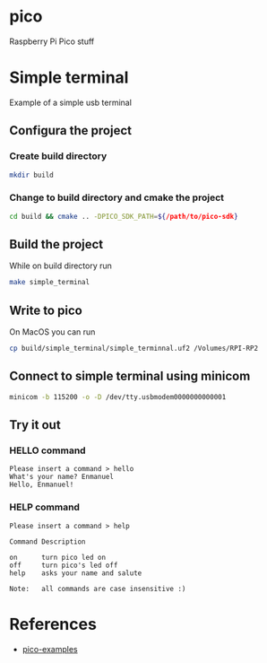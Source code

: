 # pico
Raspberry Pi Pico stuff

# Simple terminal
Example of a simple usb terminal

## Configura the project
### Create build directory
```bash
mkdir build
```
### Change to build directory and cmake the project
```bash
cd build && cmake .. -DPICO_SDK_PATH=${/path/to/pico-sdk}
```

## Build the project
While on build directory run
```bash
make simple_terminal
```

## Write to pico
On MacOS you can run
```bash
cp build/simple_terminal/simple_terminnal.uf2 /Volumes/RPI-RP2
```

## Connect to simple terminal using minicom
```bash
minicom -b 115200 -o -D /dev/tty.usbmodem0000000000001
```

## Try it out

### HELLO command
```text
Please insert a command > hello
What's your name? Enmanuel
Hello, Enmanuel!
```
### HELP command
```text
Please insert a command > help                                                  
                                                                                
Command Description                                                             
                                                                                
on      turn pico led on                                                        
off     turn pico's led off                                                     
help    asks your name and salute                                               
                                                                                
Note:   all commands are case insensitive :)  
```

# References
- [pico-examples](https://github.com/raspberrypi/pico-examples)
